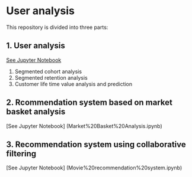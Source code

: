 # User analysis

This repository is divided into three parts:


## 1. User analysis
[See Jupyter Notebook](cohort%20retention%20and%20CLV.ipynb)
  1. Segmented cohort analysis
  2. Segmented retention analysis
  3. Customer life time value analysis and prediction

## 2. Rcommendation system based on market basket analysis
[See Jupyter Notebook] (Market%20Basket%20Analysis.ipynb)

## 3. Recommendation system using collaborative filtering
[See Jupyter Notebook] (Movie%20recommendation%20system.ipynb)

